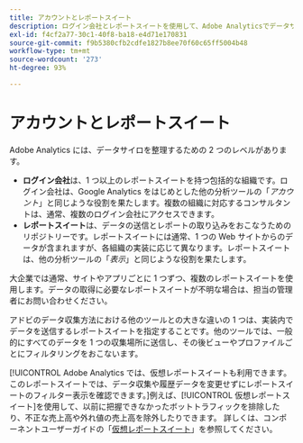 ```yaml
---
title: アカウントとレポートスイート
description: ログイン会社とレポートスイートを使用して、Adobe Analyticsでデータサイロを整理する方法を説明します。
exl-id: f4cf2a77-30c1-40f8-ba18-e4d71e170831
source-git-commit: f9b5380cfb2cdfe1827b8ee70f60c65ff5004b48
workflow-type: tm+mt
source-wordcount: '273'
ht-degree: 93%

---
```


# アカウントとレポートスイート

Adobe Analytics には、データサイロを整理するための 2 つのレベルがあります。

* **ログイン会社**&#x200B;は、1 つ以上のレポートスイートを持つ包括的な組織です。ログイン会社は、Google Analytics をはじめとした他の分析ツールの「*アカウント*」と同じような役割を果たします。複数の組織に対応するコンサルタントは、通常、複数のログイン会社にアクセスできます。
* **レポートスイート**&#x200B;は、データの送信とレポートの取り込みをおこなうためのリポジトリーです。レポートスイートには通常、1 つの Web サイトからのデータが含まれますが、各組織の実装に応じて異なります。レポートスイートは、他の分析ツールの「*表示*」と同じような役割を果たします。

大企業では通常、サイトやアプリごとに 1 つずつ、複数のレポートスイートを使用します。データの取得に必要なレポートスイートが不明な場合は、担当の管理者にお問い合わせください。

アドビのデータ収集方法における他のツールとの大きな違いの 1 つは、実装内でデータを送信するレポートスイートを指定することです。他のツールでは、一般的にすべてのデータを 1 つの収集場所に送信し、その後ビューやプロファイルごとにフィルタリングをおこないます。

[!UICONTROL Adobe Analytics では、仮想レポートスイートも利用できます。このレポートスイートでは、データ収集や履歴データを変更せずにレポートスイートのフィルター表示を確認できます。]例えば、[!UICONTROL 仮想レポートスイート]を使用して、以前に把握できなかったボットトラフィックを排除したり、不正な売上高や外れ値の売上高を除外したりできます。 詳しくは、コンポーネントユーザーガイドの「[仮想レポートスイート](/help/components/vrs/vrs-about.md)」を参照してください。
